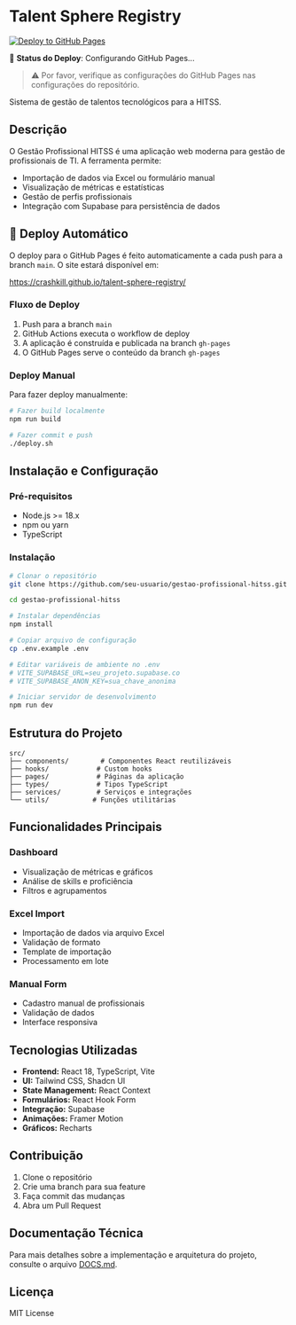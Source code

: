 # Talent Sphere Registry

[![Deploy to GitHub Pages](https://github.com/crashkill/talent-sphere-registry/actions/workflows/gh-pages.yml/badge.svg)](https://github.com/crashkill/talent-sphere-registry/actions/workflows/gh-pages.yml)

🔹 **Status do Deploy**: Configurando GitHub Pages...

> ⚠️ Por favor, verifique as configurações do GitHub Pages nas configurações do repositório.

Sistema de gestão de talentos tecnológicos para a HITSS.

## Descrição

O Gestão Profissional HITSS é uma aplicação web moderna para gestão de profissionais de TI. A ferramenta permite:
- Importação de dados via Excel ou formulário manual
- Visualização de métricas e estatísticas
- Gestão de perfis profissionais
- Integração com Supabase para persistência de dados

## 🚀 Deploy Automático

O deploy para o GitHub Pages é feito automaticamente a cada push para a branch `main`. O site estará disponível em:

https://crashkill.github.io/talent-sphere-registry/

### Fluxo de Deploy

1. Push para a branch `main`
2. GitHub Actions executa o workflow de deploy
3. A aplicação é construída e publicada na branch `gh-pages`
4. O GitHub Pages serve o conteúdo da branch `gh-pages`

### Deploy Manual

Para fazer deploy manualmente:

```bash
# Fazer build localmente
npm run build

# Fazer commit e push
./deploy.sh
```

## Instalação e Configuração

### Pré-requisitos

- Node.js >= 18.x
- npm ou yarn
- TypeScript

### Instalação

```bash
# Clonar o repositório
git clone https://github.com/seu-usuario/gestao-profissional-hitss.git

cd gestao-profissional-hitss

# Instalar dependências
npm install

# Copiar arquivo de configuração
cp .env.example .env

# Editar variáveis de ambiente no .env
# VITE_SUPABASE_URL=seu_projeto.supabase.co
# VITE_SUPABASE_ANON_KEY=sua_chave_anonima

# Iniciar servidor de desenvolvimento
npm run dev
```

## Estrutura do Projeto

```
src/
├── components/        # Componentes React reutilizáveis
├── hooks/            # Custom hooks
├── pages/            # Páginas da aplicação
├── types/            # Tipos TypeScript
├── services/         # Serviços e integrações
└── utils/           # Funções utilitárias
```

## Funcionalidades Principais

### Dashboard

- Visualização de métricas e gráficos
- Análise de skills e proficiência
- Filtros e agrupamentos

### Excel Import

- Importação de dados via arquivo Excel
- Validação de formato
- Template de importação
- Processamento em lote

### Manual Form

- Cadastro manual de profissionais
- Validação de dados
- Interface responsiva

## Tecnologias Utilizadas

- **Frontend:** React 18, TypeScript, Vite
- **UI:** Tailwind CSS, Shadcn UI
- **State Management:** React Context
- **Formulários:** React Hook Form
- **Integração:** Supabase
- **Animações:** Framer Motion
- **Gráficos:** Recharts

## Contribuição

1. Clone o repositório
2. Crie uma branch para sua feature
3. Faça commit das mudanças
4. Abra um Pull Request

## Documentação Técnica

Para mais detalhes sobre a implementação e arquitetura do projeto, consulte o arquivo [DOCS.md](DOCS.md).

## Licença

MIT License
